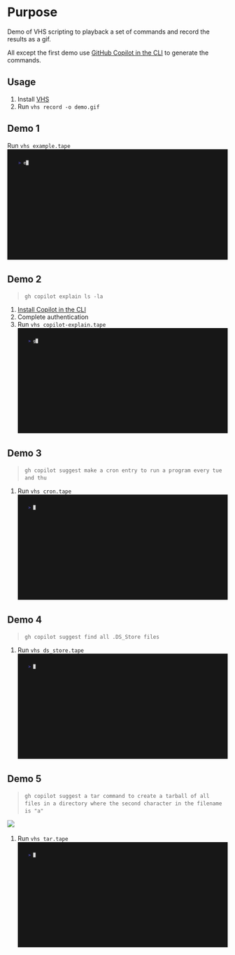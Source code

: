 # Purpose
Demo of VHS scripting to playback a set of commands and record the results as a gif.

All except the first demo use [GitHub Copilot in the CLI](https://github.blog/changelog/2023-11-08-github-copilot-in-the-cli-now-in-public-beta/) to generate the commands.

## Usage
1. Install [VHS](https://github.com/charmbracelet/vhs/tree/main#readme)
2. Run `vhs record -o demo.gif`

## Demo 1
Run `vhs example.tape`
![example](./img/example.gif)

## Demo 2
>`gh copilot explain ls -la`
1. [Install Copilot in the CLI](https://github.blog/changelog/2023-11-08-github-copilot-in-the-cli-now-in-public-beta/)
2. Complete authentication
3. Run `vhs copilot-explain.tape`
![copilot-explain](./img/copilot-explain.gif)

## Demo 3
>`gh copilot suggest make a cron entry to run a program every tue and thu`
1. Run `vhs cron.tape`
![copilot-explain](./img/cron.gif)

## Demo 4
>`gh copilot suggest find all .DS_Store files`
1. Run `vhs ds_store.tape`
![ds_store](./img/ds_store.gif)

## Demo 5
>`gh copilot suggest a tar command to create a tarball of all files in a directory where the second character in the filename is "a"`

![](https://imgs.xkcd.com/comics/tar.png)
1. Run `vhs tar.tape`
![tar](./img/tar.gif)